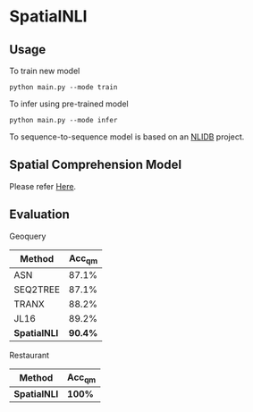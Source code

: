 # SpatialNLI

## Usage
To train new model

```python main.py --mode train```

To infer using pre-trained model

```python main.py --mode infer```

To sequence-to-sequence model is based on an [NLIDB](https://github.com/VV123/NLIDB) project.

## Spatial Comprehension Model
Please refer [Here](https://github.com/VV123/Spatial-Comprehension).
## Evaluation

Geoquery

| Method        | Acc<sub>qm</sub>|
| ------------- | ------------- |
| ASN           | 87.1%         |
| SEQ2TREE      | 87.1%         |
| TRANX         | 88.2%         |
| JL16          | 89.2%         |
| **SpatialNLI**| **90.4%**     |

Restaurant

|Method        | Acc<sub>qm</sub>|
|--------------|-----------------|
|**SpatialNLI**|**100%**         |


